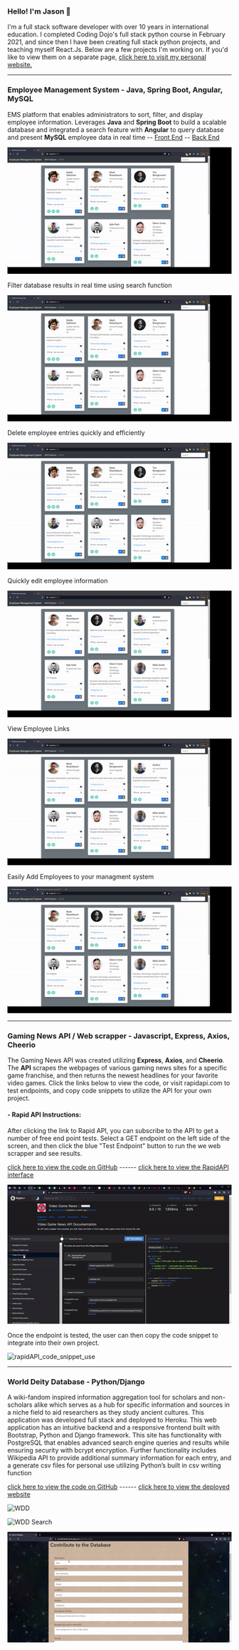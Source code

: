 ### Hello! I'm Jason 👋

I'm a full stack software developer with over 10 years in international education. I completed Coding Dojo's full stack python course in February 2021, and since then I have been creating full stack python projects, and teaching myself React.Js. Below are a few projects I'm working on. If you'd like to view them on a separate page, [click here to visit my personal website.](https://jb-portfolio.vercel.app/)

---
### Employee Management System - Java, Spring Boot, Angular, MySQL

EMS platform that enables administrators to sort, filter, and display employee information. Leverages **Java** and **Spring Boot** to build a scalable database and integrated a search feature with **Angular** to query database and present **MySQL** employee data in real time -- [Front End](https://github.com/JpBongiovanni/EmployeeManagerFrontEnd) -- [Back End](https://github.com/JpBongiovanni/EmployeeManager)

![EMS](https://github.com/JpBongiovanni/EmployeeManagerFrontEnd/blob/main/gifs/1.gif?raw=true)

Filter database results in real time using search function

![EMS](https://github.com/JpBongiovanni/EmployeeManagerFrontEnd/blob/main/gifs/2.gif?raw=true)

Delete employee entries quickly and efficiently

![EMS](https://github.com/JpBongiovanni/EmployeeManagerFrontEnd/blob/main/gifs/3.gif?raw=true)

Quickly edit employee information

![EMS](https://github.com/JpBongiovanni/EmployeeManagerFrontEnd/blob/main/gifs/4.gif?raw=true)

View Employee Links

![EMS](https://github.com/JpBongiovanni/EmployeeManagerFrontEnd/blob/main/gifs/5.gif?raw=true)

Easily Add Employees to your managment system

![EMS](https://github.com/JpBongiovanni/EmployeeManagerFrontEnd/blob/main/gifs/6.gif?raw=true)

---

### Gaming News API / Web scrapper - Javascript, Express, Axios, Cheerio
The Gaming News API was created utilizing **Express**, **Axios**, and **Cheerio**. The **API** scrapes the webpages of various gaming news sites for a specific game franchise, and then returns the newest headlines for your favorite video games. Click the links below to view the code, or visit rapidapi.com to test endpoints, and copy code snippets to utilize the API for your own project.

#### - Rapid API Instructions:
After clicking the link to Rapid API, you can subscribe to the API to get a number of free end point tests. Select a GET endpoint on the left side of the screen, and then click the blue "Test Endpoint" button to run the we web scrapper and see results.

[click here to view the code on GitHub](https://github.com/JpBongiovanni/gaming_news_api) ------ [click here to view the RapidAPI interface](https://rapidapi.com/JpBongiovanni/api/video-game-news/)

![rapid API gif](https://github.com/JpBongiovanni/JpBongiovanni/blob/main/rapidAPI.gif?raw=true)

Once the endpoint is tested, the user can then copy the code snippet to integrate into their own project.

![rapidAPI_code_snippet_use](https://github.com/JpBongiovanni/JpBongiovanni/blob/main/rapidAPI_code_snippet_use.gif?raw=true)

---

### World Deity Database - Python/Django

A wiki-fandom inspired information aggregation tool for scholars and non-scholars alike which serves as a hub for specific information and sources in a niche field to aid researchers as they study ancient cultures. This application was developed full stack and deployed to Heroku. This web application has an intuitive backend and a responsive frontend built with Bootstrap, Python and Django framework. This site has functionality with PostgreSQL that enables advanced search engine queries and results while ensuring security with bcrypt encryption. Further functionality includes Wikipedia API to provide additional summary information for each entry, and a generate csv files for personal use utilizing Python’s built in csv writing function

[click here to view the code on GitHub](https://github.com/JpBongiovanni/WorldDeityDatabase) ------ [click here to view the deployed website](https://worlddeitydb.herokuapp.com/)


![WDD](https://github.com/JpBongiovanni/JpBongiovanni/blob/main/wdd_log_in.gif?raw=true)

![WDD Search](https://github.com/JpBongiovanni/JpBongiovanni/blob/main/wdd_search.gif?raw=true)

![WDD add to database](https://github.com/JpBongiovanni/JpBongiovanni/blob/main/add_to_database.gif?raw=true)

<!--
**JpBongiovanni/JpBongiovanni** is a ✨ _special_ ✨ repository because its `README.md` (this file) appears on your GitHub profile.

Here are some ideas to get you started:

- 🔭 I’m currently working on ...
- 🌱 I’m currently learning ...
- 👯 I’m looking to collaborate on ...
- 🤔 I’m looking for help with ...
- 💬 Ask me about ...
- 📫 How to reach me: ...
- 😄 Pronouns: ...
- ⚡ Fun fact: ...
-->

